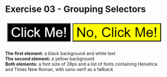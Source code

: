 # Exercise 03 - Grouping Selectors

![Example Image](desired-outcome.jpg)

**The first element:** a black background and white text  
**The second element:** a yellow background  
**Both elements:** a font size of 28px and a list of fonts containing Helvetica and Times New Roman, with sans-serif as a fallback
